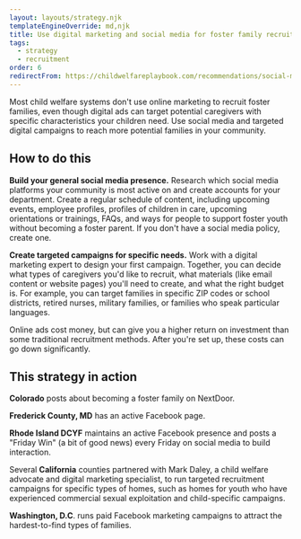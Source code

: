 ```yaml
---
layout: layouts/strategy.njk
templateEngineOverride: md,njk
title: Use digital marketing and social media for foster family recruitment
tags:
  - strategy
  - recruitment
order: 6
redirectFrom: https://childwelfareplaybook.com/recommendations/social-media-for-recruitment/
---
```

Most child welfare systems don't use online marketing to recruit foster families, even though digital ads can target potential caregivers with specific characteristics your children need. Use social media and targeted digital campaigns to reach more potential families in your community.

## How to do this

**Build your general social media presence.** Research which social media platforms your community is most active on and create accounts for your department. Create a regular schedule of content, including upcoming events, employee profiles, profiles of children in care, upcoming orientations or trainings, FAQs, and ways for people to support foster youth without becoming a foster parent. If you don't have a social media policy, create one.

**Create targeted campaigns for specific needs.** Work with a digital marketing expert to design your first campaign. Together, you can decide what types of caregivers you'd like to recruit, what materials (like email content or website pages) you'll need to create, and what the right budget is. For example, you can target families in specific ZIP codes or school districts, retired nurses, military families, or families who speak particular languages.

Online ads cost money, but can give you a higher return on investment than some traditional recruitment methods. After you're set up, these costs can go down significantly.

## This strategy in action

**Colorado** posts about becoming a foster family on NextDoor.   

**Frederick County, MD** has an active Facebook page.   

**Rhode Island DCYF** maintains an active Facebook presence and posts a "Friday Win" (a bit of good news) every Friday on social media to build interaction.  

Several **California** counties partnered with Mark Daley, a child welfare advocate and digital marketing specialist, to run targeted recruitment campaigns for specific types of homes, such as homes for youth who have experienced commercial sexual exploitation and child-specific campaigns.  

**Washington, D.C**. runs paid Facebook marketing campaigns to attract the hardest-to-find types of families.
